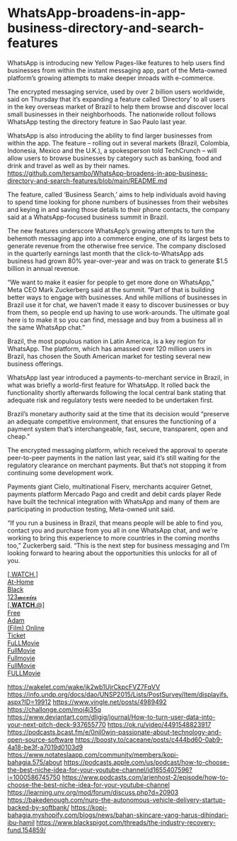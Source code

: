 # WhatsApp-broadens-in-app-business-directory-and-search-features
WhatsApp is introducing new Yellow Pages-like features to help users find businesses from within the instant messaging app, part of the Meta-owned platform’s growing attempts to make deeper inroads with e-commerce.

The encrypted messaging service, used by over 2 billion users worldwide, said on Thursday that it’s expanding a feature called ‘Directory’ to all users in the key overseas market of Brazil to help them browse and discover local small businesses in their neighborhoods. The nationwide rollout follows WhatsApp testing the directory feature in Sao Paulo last year.

WhatsApp is also introducing the ability to find larger businesses from within the app. The feature – rolling out in several markets (Brazil, Colombia, Indonesia, Mexico and the U.K.), a spokesperson told TechCrunch – will allow users to browse businesses by category such as banking, food and drink and travel as well as by their names. https://github.com/tersambo/WhatsApp-broadens-in-app-business-directory-and-search-features/blob/main/README.md

The feature, called ‘Business Search,’ aims to help individuals avoid having to spend time looking for phone numbers of businesses from their websites and keying in and saving those details to their phone contacts, the company said at a WhatsApp-focused business summit in Brazil.

The new features underscore WhatsApp’s growing attempts to turn the behemoth messaging app into a commerce engine, one of its largest bets to generate revenue from the otherwise free service. The company disclosed in the quarterly earnings last month that the click-to-WhatsApp ads business had grown 80% year-over-year and was on track to generate $1.5 billion in annual revenue.

“We want to make it easier for people to get more done on WhatsApp,” Meta CEO Mark Zuckerberg said at the summit. “Part of that is building better ways to engage with businesses. And while millions of businesses in Brazil use it for chat, we haven’t made it easy to discover businesses or buy from them, so people end up having to use work-arounds. The ultimate goal here is to make it so you can find, message and buy from a business all in the same WhatsApp chat.”

Brazil, the most populous nation in Latin America, is a key region for WhatsApp. The platform, which has amassed over 120 million users in Brazil, has chosen the South American market for testing several new business offerings.

WhatsApp last year introduced a payments-to-merchant service in Brazil, in what was briefly a world-first feature for WhatsApp. It rolled back the functionality shortly afterwards following the local central bank stating that adequate risk and regulatory tests were needed to be undertaken first.

Brazil’s monetary authority said at the time that its decision would “preserve an adequate competitive environment, that ensures the functioning of a payment system that’s interchangeable, fast, secure, transparent, open and cheap.”

The encrypted messaging platform, which received the approval to operate peer-to-peer payments in the nation last year, said it’s still waiting for the regulatory clearance on merchant payments. But that’s not stopping it from continuing some development work.

Payments giant Cielo, multinational Fiserv, merchants acquirer Getnet, payments platform Mercado Pago and credit and debit cards player Rede have built the technical integration with WhatsApp and many of them are participating in production testing, Meta-owned unit said.

“If you run a business in Brazil, that means people will be able to find you, contact you and purchase from you all in one WhatsApp chat, and we’re working to bring this experience to more countries in the coming months too,” Zuckerberg said. “This is the next step for business messaging and I’m looking forward to hearing about the opportunities this unlocks for all of you.

<p><a href="https://www.cakeresume.com/black-panther-2-wakanda-forever-2022-watch-fullmovie-online?utm_medium=podcast&amp;utm_source=bcast&amp;utm_campaign=arienhost" target="_blank" rel="noreferrer noopener">[.WATCH.]</a><br><a href="https://www.cakeresume.com/black-panther-wakanda-forever-2022-watch-fullmovie?utm_medium=podcast&amp;utm_source=bcast&amp;utm_campaign=arienhost" target="_blank" rel="noreferrer noopener">At-Home</a><br><a href="https://www.cakeresume.com/black-panther-wakanda-forever-2-film-hd?utm_medium=podcast&amp;utm_source=bcast&amp;utm_campaign=arienhost" target="_blank" rel="noreferrer noopener">Black</a><br><a href="https://www.cakeresume.com/black-panther-wakanda-forever-movie-online?utm_medium=podcast&amp;utm_source=bcast&amp;utm_campaign=arienhost" target="_blank" rel="noreferrer noopener">123𝓶𝓸𝓿𝓲𝓮𝓼</a><br><a href="https://www.cakeresume.com/watch-black-panther-2-wakanda-forever-full-online?utm_medium=podcast&amp;utm_source=bcast&amp;utm_campaign=arienhost" target="_blank" rel="noreferrer noopener">[.𝐖𝐀𝐓𝐂𝐇.@]</a><br><a href="https://www.cakeresume.com/Black_Panther_2_Wakanda_Forever_2022_FullMovie_Online?utm_medium=podcast&amp;utm_source=bcast&amp;utm_campaign=arienhost" target="_blank" rel="noreferrer noopener">Free</a><br><a href="https://www.cakeresume.com/black-adam-2022-fullmovie-online?utm_medium=podcast&amp;utm_source=bcast&amp;utm_campaign=arienhost" target="_blank" rel="noreferrer noopener">Adam</a><br><a href="https://www.cakeresume.com/black-adam-2022-film-online?utm_medium=podcast&amp;utm_source=bcast&amp;utm_campaign=arienhost" target="_blank" rel="noreferrer noopener">(Film) Online</a><br><a href="https://www.cakeresume.com/fuLL_watch-ticket-to-paradise-2022-online-on-123movies?utm_medium=podcast&amp;utm_source=bcast&amp;utm_campaign=arienhost" target="_blank" rel="noreferrer noopener">Ticket</a><br><a href="https://www.cakeresume.com/watch-terrifier-2-movie-online?utm_medium=podcast&amp;utm_source=bcast&amp;utm_campaign=arienhost" target="_blank" rel="noreferrer noopener">FuLLMovie</a><br><a href="https://www.cakeresume.com/watch-she-said-2022-movie-online?utm_medium=podcast&amp;utm_source=bcast&amp;utm_campaign=arienhost" target="_blank" rel="noreferrer noopener">FullMovie</a><br><a href="https://www.cakeresume.com/devotion-2022-fullmovie-online?utm_medium=podcast&amp;utm_source=bcast&amp;utm_campaign=arienhost" target="_blank" rel="noreferrer noopener">Fullmovie</a><br><a href="https://www.cakeresume.com/watch-strange-world-2022-full-movie-free-online-hd?utm_medium=podcast&amp;utm_source=bcast&amp;utm_campaign=arienhost" target="_blank" rel="noreferrer noopener">FullMovie</a><br><a href="https://www.cakeresume.com/watch-avatar-2-the-way-of-water-2022-online-on-123movies?utm_medium=podcast&amp;utm_source=bcast&amp;utm_campaign=arienhost" target="_blank" rel="noreferrer noopener">FULLMovie</a></p>

<a href='https://wakelet.com/wake/jk2wb1UjrCkpcFVZ7FqVV'>https://wakelet.com/wake/jk2wb1UjrCkpcFVZ7FqVV</a>
<a href='https://info.undp.org/docs/dao/UNSP2015/Lists/PostSurvey/Item/displayifs.aspx?ID=19912'>https://info.undp.org/docs/dao/UNSP2015/Lists/PostSurvey/Item/displayifs.aspx?ID=19912</a>
<a href='https://www.vingle.net/posts/4989492'>https://www.vingle.net/posts/4989492</a>
<a href='https://challonge.com/moj4j35q'>https://challonge.com/moj4j35q</a>
<a href='https://www.deviantart.com/dligig/journal/How-to-turn-user-data-into-your-next-pitch-deck-937655770'>https://www.deviantart.com/dligig/journal/How-to-turn-user-data-into-your-next-pitch-deck-937655770</a>
<a href='https://ok.ru/video/4491548823917'>https://ok.ru/video/4491548823917</a>
<a href='https://podcasts.bcast.fm/e/0njl0wjn-passionate-about-technology-and-open-source-software'>https://podcasts.bcast.fm/e/0njl0wjn-passionate-about-technology-and-open-source-software</a>
<a href='https://boosty.to/caceane/posts/c444bd60-0ab9-4a18-be3f-a7019d0103d9'>https://boosty.to/caceane/posts/c444bd60-0ab9-4a18-be3f-a7019d0103d9</a>
<a href='https://www.notateslaapp.com/community/members/kopi-bahagia.575/about'>https://www.notateslaapp.com/community/members/kopi-bahagia.575/about</a>
<a href='https://podcasts.apple.com/us/podcast/how-to-choose-the-best-niche-idea-for-your-youtube-channel/id1655407596?i=1000586745750'>https://podcasts.apple.com/us/podcast/how-to-choose-the-best-niche-idea-for-your-youtube-channel/id1655407596?i=1000586745750</a>
<a href='https://www.podcasts.com/arienhost-2/episode/how-to-choose-the-best-niche-idea-for-your-youtube-channel'>https://www.podcasts.com/arienhost-2/episode/how-to-choose-the-best-niche-idea-for-your-youtube-channel</a>
<a href='https://learning.unv.org/mod/forum/discuss.php?d=20903'>https://learning.unv.org/mod/forum/discuss.php?d=20903</a>
<a href='https://bakedenough.com/nuro-the-autonomous-vehicle-delivery-startup-backed-by-softbank/'>https://bakedenough.com/nuro-the-autonomous-vehicle-delivery-startup-backed-by-softbank/</a>
<a href='https://kopi-bahagia.myshopify.com/blogs/news/bahan-skincare-yang-harus-dihindari-ibu-hamil'>https://kopi-bahagia.myshopify.com/blogs/news/bahan-skincare-yang-harus-dihindari-ibu-hamil</a>
<a href='https://www.blackspigot.com/threads/the-industry-recovery-fund.154859/'>https://www.blackspigot.com/threads/the-industry-recovery-fund.154859/</a>
